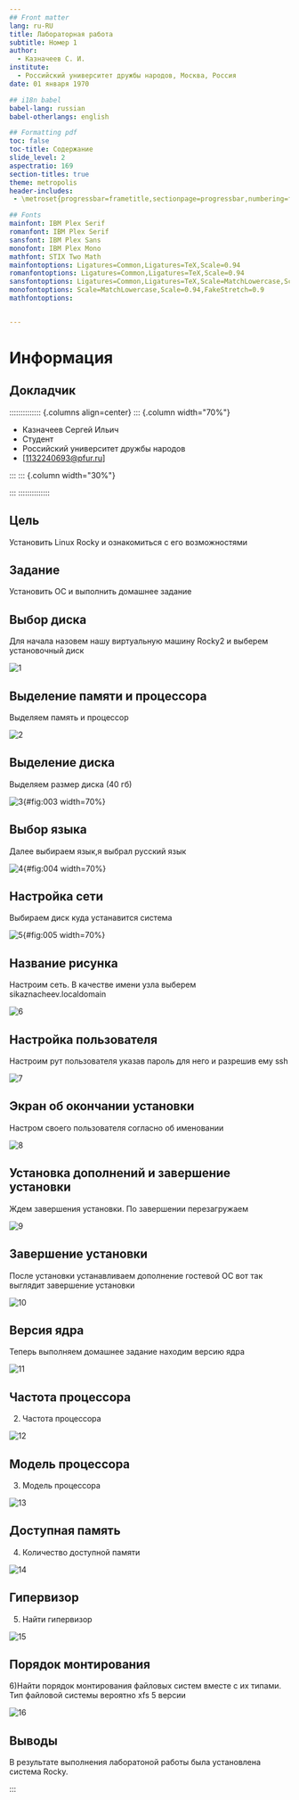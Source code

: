 ```yaml
---
## Front matter
lang: ru-RU
title: Лабораторная работа 
subtitle: Номер 1
author:
  - Казначеев С. И.
institute:
  - Российский университет дружбы народов, Москва, Россия
date: 01 января 1970

## i18n babel
babel-lang: russian
babel-otherlangs: english

## Formatting pdf
toc: false
toc-title: Содержание
slide_level: 2
aspectratio: 169
section-titles: true
theme: metropolis
header-includes:
 - \metroset{progressbar=frametitle,sectionpage=progressbar,numbering=fraction}

## Fonts
mainfont: IBM Plex Serif
romanfont: IBM Plex Serif
sansfont: IBM Plex Sans
monofont: IBM Plex Mono
mathfont: STIX Two Math
mainfontoptions: Ligatures=Common,Ligatures=TeX,Scale=0.94
romanfontoptions: Ligatures=Common,Ligatures=TeX,Scale=0.94
sansfontoptions: Ligatures=Common,Ligatures=TeX,Scale=MatchLowercase,Scale=0.94
monofontoptions: Scale=MatchLowercase,Scale=0.94,FakeStretch=0.9
mathfontoptions:


---
```


# Информация

## Докладчик

:::::::::::::: {.columns align=center}
::: {.column width="70%"}

  * Казначеев Сергей Ильич 
  * Студент
  * Российский университет дружбы народов
  * [1132240693@pfur.ru]

:::
::: {.column width="30%"}


:::
::::::::::::::

## Цель

Установить Linux Rocky и ознакомиться с его возможностями 
## Задание 

Установить OC и выполнить домашнее задание

## Выбор диска 

Для начала назовем нашу виртуальную машину Rocky2 и выберем установочный диск

![1](image/1.png)

## Выделение памяти и процессора 

Выделяем память и процессор

![2](image/2.png)

## Выделение диска 


Выделяем размер диска (40 гб)

![3](image/3.png){#fig:003 width=70%}

## Выбор языка 

Далее выбираем язык,я выбрал русский язык

![4](image/4.png){#fig:004 width=70%}

## Настройка сети 

Выбираем диск куда устанавится система

![5](image/5.png){#fig:005 width=70%}

## Название рисунка

Настроим сеть. В качестве имени узла выберем sikaznacheev.localdomain 

![6](image/6.png)

## Настройка пользователя 

Настроим рут пользователя указав пароль для него и разрешив ему ssh

![7](image/7.png)

## Экран об окончании установки 

Настром своего пользователя согласно об именовании

![8](image/8.png)

## Установка дополнений и завершение установки 


Ждем завершения установки. По завершении перезагружаем 

![9](image/9.png)

## Завершение установки 

После установки устанавливаем дополнение гостевой ОС вот так выглядит завершение установки 

![10](image/10.png)

## Версия ядра 

Теперь выполняем домашнее задание  находим версию ядра

![11](image/11.png)

## Частота процессора

2) Частота процессора

![12](image/12.png)

## Модель процессора

3) Модель процессора

![13](image/13.png)

## Доступная память 

4) Количество доступной памяти 

![14](image/14.png)

## Гипервизор

5) Найти гипервизор

![15](image/15.png)

## Порядок монтирования 

6)Найти порядок монтирования файловых систем вместе с их типами. Тип файловой системы вероятно xfs 5 версии 


![16](image/16.png)

## Выводы

В результате выполнения лаборатоной работы была установлена система Rocky.







:::


